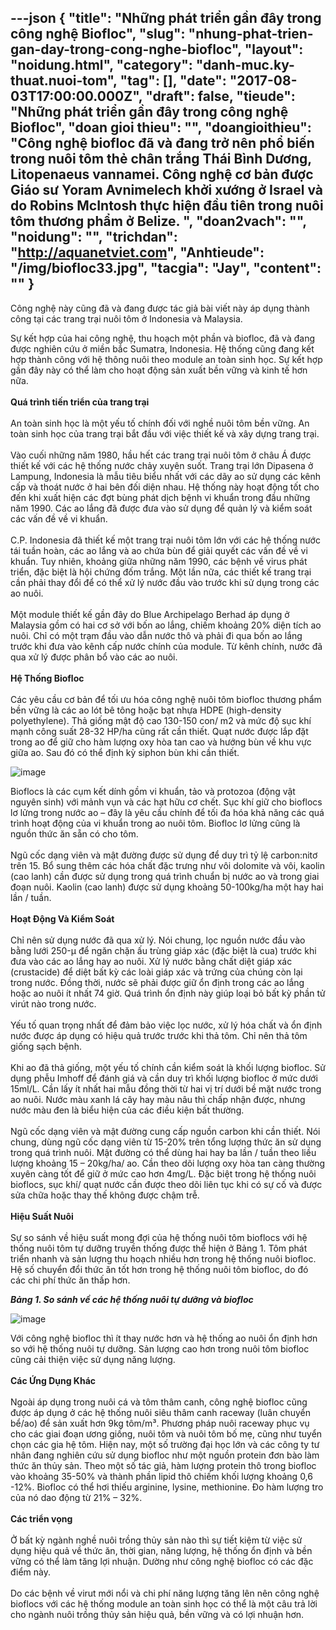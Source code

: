---json
{
    "title": "Những phát triển gần đây trong công nghệ Biofloc",
    "slug": "nhung-phat-trien-gan-day-trong-cong-nghe-biofloc",
    "layout": "noidung.html",
    "category": "danh-muc.ky-thuat.nuoi-tom",
    "tag": [],
    "date": "2017-08-03T17:00:00.000Z",
    "draft": false,
    "tieude": "Những phát triển gần đây trong công nghệ Biofloc",
    "doan gioi thieu": "",
    "doangioithieu": "Công nghệ biofloc đã và đang trở nên phổ biến trong nuôi tôm thẻ chân trắng Thái Bình Dương, Litopenaeus vannamei. Công nghệ cơ bản được Giáo sư Yoram Avnimelech khởi xướng ở Israel và do Robins McIntosh thực hiện đầu tiên trong nuôi tôm thương phẩm ở Belize. ",
    "doan2vach": "",
    "noidung": "",
    "trichdan": "http://aquanetviet.com",
    "Anhtieude": "/img/biofloc33.jpg",
    "tacgia": "Jay",
    "__content__": ""
}
---
<p><span style="font-size:14px">C&ocirc;ng nghệ n&agrave;y cũng đ&atilde; v&agrave; đang được t&aacute;c giả b&agrave;i viết n&agrave;y &aacute;p dụng th&agrave;nh c&ocirc;ng tại c&aacute;c trang trại nu&ocirc;i t&ocirc;m ở Indonesia v&agrave; Malaysia.</span></p>

<p><span style="font-size:14px">Sự kết hợp của hai c&ocirc;ng nghệ, thu hoạch một phần v&agrave; biofloc, đ&atilde; v&agrave; đang được nghi&ecirc;n cứu ở miền bắc Sumatra, Indonesia. Hệ thống cũng đang kết hợp th&agrave;nh c&ocirc;ng với hệ th&ocirc;ng nu&ocirc;i theo module an to&agrave;n sinh học. Sự kết hợp gần đ&acirc;y n&agrave;y c&oacute; thể l&agrave;m cho hoạt động sản xuất bền vững v&agrave; kinh tế hơn nữa.<br />
<br />
<strong>Qu&aacute; tr&igrave;nh tiến triển của trang trại</strong><br />
<br />
An to&agrave;n sinh học l&agrave; một yếu tố ch&iacute;nh đối với nghề nu&ocirc;i t&ocirc;m bền vững. An to&agrave;n sinh học của trang trại bắt đầu với việc thiết kế v&agrave; x&acirc;y dựng trang trại.<br />
<br />
V&agrave;o cuối những năm 1980, hầu hết c&aacute;c trang trại nu&ocirc;i t&ocirc;m ở ch&acirc;u &Aacute; được thiết kế với c&aacute;c hệ thống nước chảy xuy&ecirc;n suốt. Trang trại lớn Dipasena ở Lampung, Indonesia l&agrave; mẫu ti&ecirc;u biểu nhất với c&aacute;c d&atilde;y ao sử dụng c&aacute;c k&ecirc;nh cấp v&agrave; tho&aacute;t nước ở hai b&ecirc;n đối diện nhau. Hệ thống n&agrave;y hoạt động tốt cho đến khi xuất hiện c&aacute;c đợt b&ugrave;ng ph&aacute;t dịch bệnh vi khuẩn trong đầu những năm 1990. C&aacute;c ao lắng đ&atilde; được đưa v&agrave;o sử dụng để quản l&yacute; v&agrave; kiểm so&aacute;t c&aacute;c vấn đề về vi khuẩn.<br />
<br />
C.P. Indonesia đ&atilde; thiết kế một trang trại nu&ocirc;i t&ocirc;m lớn với c&aacute;c hệ thống nước t&aacute;i tuần ho&agrave;n, c&aacute;c ao lắng v&agrave; ao chứa b&ugrave;n để giải quyết c&aacute;c vấn đề về vi khuẩn. Tuy nhi&ecirc;n, khoảng giữa những năm 1990, c&aacute;c bệnh về virus ph&aacute;t triển, đặc biệt l&agrave; hội chứng đốm trắng. Một lần nữa, c&aacute;c thiết kế trang trại cần phải thay đổi để c&oacute; thể xử l&yacute; nước đầu v&agrave;o trước khi sử dụng trong c&aacute;c ao nu&ocirc;i.<br />
<br />
Một module thiết kế gần đ&acirc;y do Blue Archipelago Berhad &aacute;p dụng ở Malaysia gồm c&oacute; hai cơ sở với bốn ao lắng, chiếm khoảng 20% diện t&iacute;ch ao nu&ocirc;i. Chỉ c&oacute; một trạm đầu v&agrave;o dẫn nước th&ocirc; v&agrave; phải đi qua bốn ao lắng trước khi đưa v&agrave;o k&ecirc;nh cấp nước ch&iacute;nh của module. Từ k&ecirc;nh ch&iacute;nh, nước đ&atilde; qua xử l&yacute; được ph&acirc;n bổ v&agrave;o c&aacute;c ao nu&ocirc;i.<br />
<br />
<strong>Hệ Thống Biofloc</strong><br />
<br />
C&aacute;c y&ecirc;u cầu cơ bản để tối ưu h&oacute;a c&ocirc;ng nghệ nu&ocirc;i t&ocirc;m biofloc thương phẩm bền vững l&agrave; c&aacute;c ao l&oacute;t b&ecirc; t&ocirc;ng hoặc bạt nhựa HDPE (high-density polyethylene). Thả giống mật độ cao 130-150 con/ m2 v&agrave; mức độ sục kh&iacute; mạnh c&ocirc;ng suất 28-32 HP/ha cũng rất cần thiết. Quạt nước được lắp đặt trong ao để giữ cho h&agrave;m lượng oxy h&ograve;a tan cao v&agrave; hướng b&ugrave;n về khu vực giữa ao. Sau đ&oacute; c&oacute; thể định kỳ siphon b&ugrave;n khi cần thiết.</span></p>

<p><span style="font-size:14px"><img alt="image" src="http://68.media.tumblr.com/4e716d0cfe400a4c75c465b1637cd6d9/tumblr_inline_nuuzd6FUhJ1txo3bl_1280.jpg" /></span></p>

<p><span style="font-size:14px">Bioflocs l&agrave; c&aacute;c cụm kết d&iacute;nh gồm vi khuẩn, tảo v&agrave; protozoa (động vật nguy&ecirc;n sinh) với mảnh vụn v&agrave; c&aacute;c hạt hữu cơ chết. Sục kh&iacute; giữ cho bioflocs lơ lửng trong nước ao &ndash; đ&acirc;y l&agrave; y&ecirc;u cầu ch&iacute;nh để tối đa h&oacute;a khả năng c&aacute;c qu&aacute; tr&igrave;nh hoạt động của vi khuẩn trong ao nu&ocirc;i t&ocirc;m. Biofloc lơ lửng cũng l&agrave; nguồn thức ăn sẵn c&oacute; cho t&ocirc;m.<br />
<br />
Ngũ cốc dạng vi&ecirc;n v&agrave; mật đường được sử dụng để duy tr&igrave; tỷ lệ carbon:nitơ tr&ecirc;n 15. Bổ sung th&ecirc;m c&aacute;c h&oacute;a chất đặc trưng như v&ocirc;i dolomite v&agrave; v&ocirc;i, kaolin (cao lanh) cần được sử dụng trong qu&aacute; tr&igrave;nh chuẩn bị nước ao v&agrave; trong giai đoạn nu&ocirc;i. Kaolin (cao lanh) được sử dụng khoảng 50-100kg/ha một hay hai lần / tuần.<br />
<br />
<strong>Hoạt Động V&agrave; Kiểm So&aacute;t</strong><br />
<br />
Chỉ n&ecirc;n sử dụng nước đ&atilde; qua xử l&yacute;. N&oacute;i chung, lọc nguồn nước đầu v&agrave;o bằng lưới 250-&mu; để ngăn chặn ấu tr&ugrave;ng gi&aacute;p x&aacute;c (đặc biệt l&agrave; cua) trước khi đưa v&agrave;o c&aacute;c ao lắng hay ao nu&ocirc;i. Xử l&yacute; nước bằng chất diệt gi&aacute;p x&aacute;c (crustacide) để diệt bất kỳ c&aacute;c lo&agrave;i gi&aacute;p x&aacute;c v&agrave; trứng của ch&uacute;ng c&ograve;n lại trong nước. Đồng thời, nước sẽ phải được giữ ổn định trong c&aacute;c ao lắng hoặc ao nu&ocirc;i &iacute;t nhất 74 giờ. Qu&aacute; tr&igrave;nh ổn định n&agrave;y gi&uacute;p loại bỏ bất kỳ phần tử vir&uacute;t n&agrave;o trong nước.<br />
<br />
Yếu tố quan trọng nhất để đảm bảo việc lọc nước, xử l&yacute; h&oacute;a chất v&agrave; ổn định nước được &aacute;p dụng c&oacute; hiệu quả trước trước khi thả t&ocirc;m. Chỉ n&ecirc;n thả t&ocirc;m giống sạch bệnh.<br />
<br />
Khi ao đ&atilde; thả giống, một yếu tố ch&iacute;nh cần kiểm so&aacute;t l&agrave; khối lượng biofloc. Sử dụng phễu Imhoff để đ&aacute;nh gi&aacute; v&agrave; cần duy tr&igrave; khối lượng biofloc ở mức dưới 15ml/L. Cần lấy &iacute;t nhất hai mẫu đồng thời từ hai vị tr&iacute; dưới bề mặt nước trong ao nu&ocirc;i. Nước m&agrave;u xanh l&aacute; c&acirc;y hay m&agrave;u n&acirc;u th&igrave; chấp nhận được, nhưng nước m&agrave;u đen l&agrave; biểu hiện của c&aacute;c điều kiện bất thường.<br />
<br />
Ngũ cốc dạng vi&ecirc;n v&agrave; mật đường cung cấp nguồn carbon khi cần thiết. N&oacute;i chung, d&ugrave;ng ngũ cốc dạng vi&ecirc;n từ 15-20% tr&ecirc;n tổng lượng thức ăn sử dụng trong qu&aacute; tr&igrave;nh nu&ocirc;i. Mật đường c&oacute; thể d&ugrave;ng hai hay ba lần / tuần theo liều lượng khoảng 15 &ndash; 20kg/ha/ ao. Cần theo d&otilde;i lượng oxy h&ograve;a tan c&agrave;ng thường xuy&ecirc;n c&agrave;ng tốt để giữ ở mức cao hơn 4mg/L. Đặc biệt trong hệ thống nu&ocirc;i bioflocs, sục kh&iacute;/ quạt nước cần được theo d&otilde;i li&ecirc;n tục khi c&oacute; sự cố v&agrave; được sửa chữa hoặc thay thế kh&ocirc;ng được chậm trễ.<br />
<br />
<strong>Hiệu Suất Nu&ocirc;i</strong><br />
<br />
Sự so s&aacute;nh về hiệu suất mong đợi của hệ thống nu&ocirc;i t&ocirc;m bioflocs với hệ thống nu&ocirc;i t&ocirc;m tự dưỡng truyền thống được thể hiện ở Bảng 1. T&ocirc;m ph&aacute;t triển nhanh v&agrave; sản lượng thu hoạch nhiều hơn trong hệ thống nu&ocirc;i biofloc. Hệ số chuyển đổi thức ăn tốt hơn trong hệ thống nu&ocirc;i t&ocirc;m biofloc, do đ&oacute; c&aacute;c chi ph&iacute; thức ăn thấp hơn.</span></p>

<p><span style="font-size:14px"><em><strong>Bảng 1. So s&aacute;nh về c&aacute;c hệ thống nu&ocirc;i tự dưỡng v&agrave; biofloc</strong></em></span></p>

<p><span style="font-size:14px"><img alt="image" src="http://68.media.tumblr.com/8d2494991364d221e1a47f652b18eb63/tumblr_inline_nuuzaukJuA1txo3bl_1280.jpg" /></span></p>

<p><span style="font-size:14px">Với c&ocirc;ng nghệ biofloc th&igrave; &iacute;t thay nước hơn v&agrave; hệ thống ao nu&ocirc;i ổn định hơn so với hệ thống nu&ocirc;i tự dưỡng. Sản lượng cao hơn trong nu&ocirc;i t&ocirc;m biofloc cũng cải thiện việc sử dụng năng lượng.<br />
<br />
<strong>C&aacute;c Ứng Dụng Kh&aacute;c</strong><br />
<br />
Ngo&agrave;i &aacute;p dụng trong nu&ocirc;i c&aacute; v&agrave; t&ocirc;m th&acirc;m canh, c&ocirc;ng nghệ biofloc cũng được &aacute;p dụng ở c&aacute;c hệ thống nu&ocirc;i si&ecirc;u th&acirc;m canh raceway (lu&acirc;n chuyển bể/ao) để sản xuất hơn 9kg t&ocirc;m/m&sup3;. Phương ph&aacute;p nu&ocirc;i raceway phục vụ cho c&aacute;c giai đoạn ương giống, nu&ocirc;i t&ocirc;m v&agrave; nu&ocirc;i t&ocirc;m bố mẹ, cũng như tuyển chọn c&aacute;c gia hệ t&ocirc;m. Hiện nay, một số trường đại học lớn v&agrave; c&aacute;c c&ocirc;ng ty tư nh&acirc;n đang nghi&ecirc;n cứu sử dụng biofloc như một nguồn protein đơn b&agrave;o l&agrave;m thức ăn thủy sản. Theo một số t&aacute;c giả, h&agrave;m lượng protein th&ocirc; trong biofloc v&agrave;o khoảng 35-50% v&agrave; th&agrave;nh phần lipid th&ocirc; chiếm khối lượng khoảng 0,6 -12%. Biofloc c&oacute; thể hơi thiếu arginine, lysine, methionine. Đo h&agrave;m lượng tro của n&oacute; dao động từ 21% &ndash; 32%.<br />
<br />
<strong>C&aacute;c triển vọng</strong><br />
<br />
Ở bất kỳ ng&agrave;nh nghề nu&ocirc;i trồng thủy sản n&agrave;o th&igrave; sự tiết kiệm từ việc sử dụng hiệu quả về thức ăn, thời gian, năng lượng, hệ thống ổn định v&agrave; bền vững c&oacute; thể l&agrave;m tăng lợi nhuận. Dường như c&ocirc;ng nghệ biofloc c&oacute; c&aacute;c đặc điểm n&agrave;y.<br />
<br />
Do c&aacute;c bệnh về virut mới nổi v&agrave; chi ph&iacute; năng lượng tăng l&ecirc;n n&ecirc;n c&ocirc;ng nghệ bioflocs với c&aacute;c hệ thống module an to&agrave;n sinh học c&oacute; thể l&agrave; một c&acirc;u trả lời cho ng&agrave;nh nu&ocirc;i trồng thủy sản hiệu quả, bền vững v&agrave; c&oacute; lợi nhuận hơn.</span></p>
